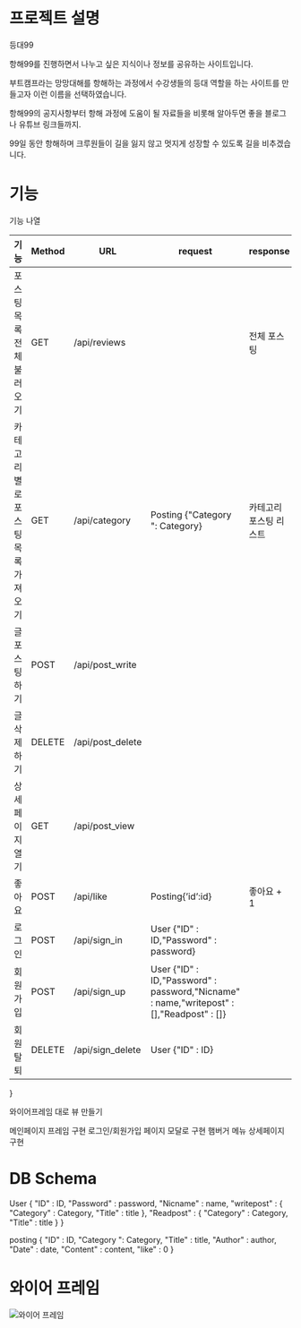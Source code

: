 # 프로젝트 설명
등대99

항해99를 진행하면서 나누고 싶은 지식이나 정보를 공유하는 사이트입니다.

부트캠프라는 망망대해를 항해하는 과정에서 수강생들의 등대 역할을 하는 사이트를 만들고자 이런 이름을 선택하였습니다.

항해99의 공지사항부터 항해 과정에 도움이 될 자료들을 비롯해 알아두면 좋을 블로그나 유튜브 링크들까지.

99일 동안 항해하며 크루원들이 길을 잃지 않고 멋지게 성장할 수 있도록 길을 비추겠습니다.


# 기능 

기능 나열 

| 기능 | Method | URL | request | response |
| -- | -- | -- | -- | -- |
|포스팅 목록 전체 불러오기|GET| /api/reviews||전체 포스팅|
|카테고리 별로 포스팅 목록 가져오기 |GET|/api/category|Posting {"Category ": Category}|카테고리 포스팅 리스트|
글 포스팅 하기 | POST |/api/post_write
글 삭제 하기 | DELETE |/api/post_delete
상세 페이지 열기|GET |/api/post_view
좋아요|POST|/api/like|Posting{’id’:id}|좋아요 + 1|
로그인|POST|/api/sign_in|User {"ID" : ID,"Password" : password}
회원 가입|POST|/api/sign_up|User {"ID" : ID,"Password" : password,"Nicname" : name,"writepost" : [],"Readpost" : []}|
회원 탈퇴|DELETE|/api/sign_delete|User {"ID" : ID}
}



와이어프레임 대로 뷰 만들기

메인페이지 프레임 구현
로그인/회원가입 페이지 모달로 구현
햄버거 메뉴
상세페이지 구현

# DB Schema

User {
    "ID" :  ID,
	"Password" : password,
    "Nicname" : name,
    "writepost" : { "Category" : Category, "Title" : title },
    "Readpost" : { "Category" : Category, "Title" : title }
}


posting {
    "ID" : ID,
	"Category ": Category,
    "Title" : title,
	"Author" : author,
	"Date" : date,
	"Content" : content,
	"like" : 0
}

# 와이어 프레임

![와이어 프레임](https://images.velog.io/images/shine7329/post/557dcb77-9fad-4fd6-89c9-d72e2b0807d9/image.png)

